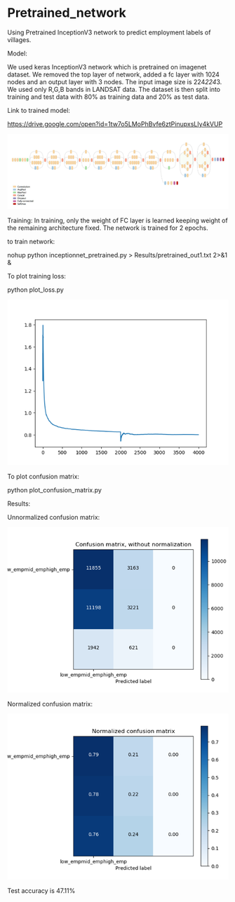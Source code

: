 # Pretrained_network

Using Pretrained InceptionV3 network to predict employment labels of villages.

Model:

We used keras  InceptionV3 network which is pretrained on imagenet dataset. We removed the top layer of network, added a fc layer with 1024 nodes and an output layer with 3 nodes. The input image size is 224*224*3. We used only R,G,B bands in LANDSAT data. The dataset is then split into training and test data with 80% as training data and 20% as test data.

Link to trained model:

https://drive.google.com/open?id=1tw7o5LMoPhBvfe6ztPinupxsLIy4kVUP

![Inceptionnet_v3](Results/Inceptionnet_V3.png)

Training:
In training, only the weight of FC layer is learned keeping weight of the remaining architecture fixed.
The network is trained for 2 epochs.

to train network:

nohup python inceptionnet_pretrained.py > Results/pretrained_out1.txt 2>&1 &

To plot training loss:

python plot_loss.py

![training_loss](Results/pretrained_train_loss.png)


To plot confusion matrix:

python plot_confusion_matrix.py


Results:

Unnormalized confusion matrix:

![unnormalized_confusion_matrix](Results/pretrained_unnormalized_confusion_matrix.png)

Normalized confusion matrix:

![Normalized_confusion_matrix](Results/pretrained_normalized_confusion_matrix.png)


Test accuracy is 47.11%

